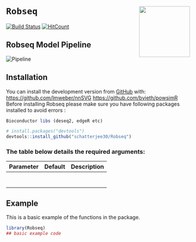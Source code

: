 
# `Robseq` <a><img src='man/figures/logo.svg' align="right" height="139" /></a>

[![Build Status](https://img.shields.io/badge/build-ok-brightgreen)]([https://example-link-to-build-status-page](https://github.com/schatterjee30/Robseq/blob/main/README.md))
[![HitCount](http://hits.dwyl.com/schatterjee30/Robseq.svg)](http://hits.dwyl.com/schatterjee30/Robseq)


<!-- [![Downloads](https://cranlogs.r-pkg.org/badges/dearseq?color=blue)](https://www.r-pkg.org/pkg/dearseq) --


# Robseq: A Robust Statistical Model for Differential Gene Expression Analysis in RNA-Seq Studies

<!-- badges: start -->

<!-- badges: end -->

## Robseq Model Pipeline
![Pipeline](Pipeline%20Image.png)

## Installation

You can install the development version from
[GitHub](https://github.com/) with:
https://github.com/lmweber/nnSVG https://github.com/bvieth/powsimR
Before installing Robseq please make sure you have following packages installed to avoid errors :

``` r
Bioconductor libs (deseq2, edgeR etc)
```

``` r
# install.packages("devtools")
devtools::install_github("schatterjee30/Robseq")
```

### The table below details the required arguments:

| Parameter     | Default  | Description                                                                                                          |
|:--------------|:--------:|:---------------------------------------------------------------------------------------------------------------------|
|  |  |
|  |  |        
|  |  |        
|  |  |        
|  |  |        
|  |  |  
|  |  |    

## Example

This is a basic example of the functions in the package.

``` r
library(Robseq)
## basic example code

```
